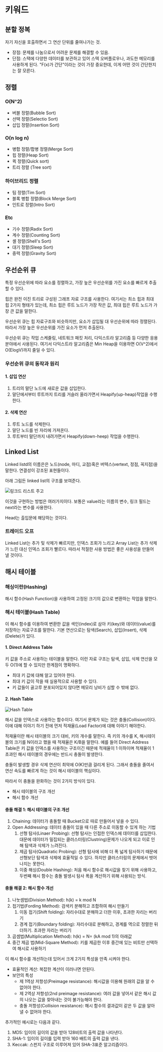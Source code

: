 # 키워드

## 분할 정복

자기 자신을 호출하면서 그 연산 단위를 줄여나가는 것.

- 장점: 문제를 나눔으로서 어려운 문제를 해결할 수 있음.
- 단점: 스택에 다양한 데이터를 보관하고 있어 스텍 오버플로우나, 과도한 메모리를 사용하게 된다. "F(x)가 간단"이라는 것이 가장 중요한데, 이게 어떤 것이 간단한지는 잘 모른다.

## 정렬

### O(N^2)

- 버블 정렬(Bubble Sort)
- 선택 정렬(Selectio Sort)
- 삽입 정렬(Insertion Sort)

### O(n log n)

- 병합 정렬/합병 정렬(Merge Sort)
- 힙 정렬(Heap Sort)
- 퀵 정렬(Quick sort)
- 트리 정렬 (Tree sort)

### 하이브리드 정렬

- 팀 정렬(Tim Sort)
- 블록 병합 정렬(Block Merge Sort)
- 인트로 정렬(Intro Sort)

### Etc

- 기수 정렬(Radix Sort)
- 계수 정렬(Counting Sort)
- 셸 정렬(Shell's Sort)
- 대기 정렬(Sleep Sort)
- 중력 정렬(Gravity Sort)

## 우선순위 큐

특정 우선순위에 따라 요소를 정렬하고, 가장 높은 우선순위를 가진 요소를 빠르게 추출 할 수 있다.

힙은 완전 이진 트리로 구성된 그래프 자료 구조를 사용한다. 여기서는 최소 힙과 최대 힙 2가지 형태가 있는데, 최소 힙은 루트 노드가 가장 작은 값, 최대 힙은 루트 노드가 가장 큰 값을 말한다.

우선순위 큐는 힙 자료구조와 비슷하지만, 요소가 삽입될 대 우선순위에 따라 정렬된다. 따라서 가장 높은 우선순위를 가진 요소가 먼저 추출된다.

우선순위 큐는 작업 스케줄링, 네트워크 패킷 처리, 다익스트라 알고리즘 등 다양한 응용 분야에서 사용된다. 여기서 다익스트라 알고리즘은 Min Heap을 이용하면 O(V^2)에서 O(ElogV)까지 줄일 수 있다.

### 우선순위 큐의 동작과 원리

#### 1. 삽입 연산

1. 트리의 말단 노드에 새로운 값을 삽입한다.
2. 말단에서부터 루트까지 트리를 거슬러 올라가면서 Heapify(up-heap)작업을 수행한다.

#### 2. 삭제 연산

1. 루트 노드를 삭제한다.
2. 말단 노드를 빈 자리에 가져온다.
3. 루트부터 말단까지 내려가면서 Heapify(down-heep) 작업을 수행한다.

## Linked List

Linked listd의 이름은은 노드(node, 마디, 교점)혹은 버텍스(vertext, 정점, 꼭지점)을 말한다. 연결성이 강조된 표현들이다.

아래 그림든 linked list의 구조를 보여준다.

![링크드 리스트 주고](https://s3.ap-northeast-2.amazonaws.com/opentutorials-user-file/module/1335/2939.png)

이것을 구현하는 방법은 여러가지이다. 보통은 value라는 이름의 변수, 링크 필드는 next라는 변수를 사용한다.

Head는 출입문에 해당하는 것이다.

### 트레이드 오프

Linked List는 추가 및 삭제가 빠르지만, 인덱스 조회가 느리고 Array List는 추가 삭제가 느린 대신 인덱스 조회가 빨르다. 따라서 적절한 사용 방법은 좋은 사용성을 만들어 낼 것이다.

## 해시 테이블

### 해싱이란(Hashing)

해시 함수(Hash Function)을 사용하여 고정된 크기의 값으로 변환하는 작업을 말한다.

### 해시 테이블(Hash Table)

이 해시 함수를 이용하여 변환한 값을 색인(index)로 삼아 키(key)와 데이터(value)를 저장하는 자료구조를 말한다.
기본 연산으로는 탐색(Search), 삽입(Insert), 삭제(Delete)가 있다.

#### 1. Direct Address Table

키 값을 주소로 사용하는 테이블을 말한다. 이런 자료 구조는 탐색, 삽입, 삭제 연산을 모두 O(1)에 할 수 있지만 한계점이 명확하다.

- 최대 키 값에 대해 알고 있어야 한다.
- 최대 키 값이 작을 때 실용적으로 사용할 수 있다.
- 키 값들이 골고루 분포되어있지 않다면 메모리 낭비가 심할 수 밖에 없다.

#### 2. Hash Table

![Hash Table](https://media.geeksforgeeks.org/wp-content/uploads/20200609180838/HashingDataStructure-min.png)

해시 값을 인덱스로 사용하는 함수이다. 여기서 문제가 되는 것은 충돌(Collision)이다. 이에 대해 이야기 하기 전에 먼저 적재율(Load Factor)에 대해 이야기 해야한다.

적재율이란 해시 테이블의 크기 대비, 키의 개수를 말한다. 즉 키의 개수를 K, 해시테이블의 크기를 N이라고 했을 때 적재율은 K/B을 말한다. 예를 들어 Direct Address Table은 키 값을 인덱스를 사용하는 구조이긴 때문에 적재율이 1 이하이며 적재율이 1 초과인 해시 테이블의 경우에는 반드시 충돌이 발생한다.

충돌이 발생할 경우 삭제 연산이 최악에 O(K)만큼 걸리게 된다. 그래서 충돌을 줄여서 연산 속도를 빠르게 하는 것이 해시 테이블의 핵심이다.

따라서 이 충돌을 완화하는 것이 2가지 방식이 있다.

- 해시 테이블의 구조 개선
- 해시 함수 개선

#### 충돌 해결 1: 해시 테이블의 구조 개선

1. Chaining: 데이터가 충돌할 때 Bucket으로 따로 만들어서 넣을 수 있다.
2. Open Addressing: 데이터 충돌이 있을 때 다른 주소로 이동할 수 있게 하는 기법
    1. 선형 탐사(Linaer Probing): 선형 탐사는 인접한 인덱스에 데이터를 삽입한다. 대문에 데이터가 밀집되는  클러스터링(Clustring)문제가 나오게 되고 이로 인해 탐색과 삭제가 느려진다.
    2. 제곱 탐사(Quadratic Probing): 선형 탐사에 비해 더 폭 넓게 탐사하기 때문에 선형보단 탐색과 삭제에 효율적일 수 있다. 하지만 클러스터링의 문제에서 벗어나지는 못한다.
    3. 이중 해싱(Double Hashing): 처음 해시 함수로 해시값을 찾기 위해 사용하고, 두번째 해시 함수는 충돌 발생시 탐사 폭을 계산하기 위해 사용되는 방식.

#### 충돌 해결 2: 해시 함수 개선

1. 나눗셈법(Division Method): h(k) = k mod N
2. 접기법(Fording Method): 검색키 분해하고 조합하여 해시 만들기
    1. 이동 접기(Shift folding): 자리수대로 분해하고 더한 이후, 초과한 자리는 버리기
    2. 경계 접기(Boundary folding): 자리수대로 분해하고, 경계를 역으로 정렬한 뒤 더하기. 초과한 자리는 버리기
3. 곱셈법(Multiplication Method): h(k) = N= (kA mod 1)의 아래값
4. 중간 제곱 법(Mid-Square Method): 키를 제곱한 이후 중간에 있는 비트만 선택하여 해시로 사용하기

이 해시 함수를 개선하는데 있어서 크게 2가지 특성을 만족 시켜야 한다.

- 효율적인 계산: 복잡한 계산이 이러나면 안된다.
- 보안의 특성
  - 제 1역상 저항성(Preimage resistance): 해시값을 이용해 원래의 값을 알 수 없어야 한다.
  - 제 2역상 저항성(2nd preimage resistance): 여러 값을 넣어서 같은 해시 값의 나오는 값을 찾아내는 것이 불가능해야 한다.
  - 충돌 저항성(Collision resistance): 해시 함수의 결과값이 같은 두 값을 알아낼 수 없어야 한다.

추가적인 예시로는 다음과 같다.

1. MD5: 임이의 길이의 값을 받아 128비트의 출력 값을 나타낸다.
2. SHA-1: 임이의 길이를 입력 받아 160 배트의 출력 값을 낸다.
3. Keccak: 스펀지 구조로 이루어져 있어 SHA-3표준 알고리즘이다.
